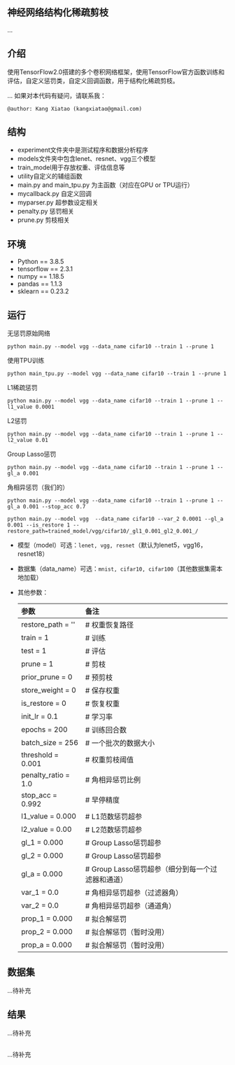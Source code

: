 ## 神经网络结构化稀疏剪枝

...

## 介绍

使用TensorFlow2.0搭建的多个卷积网络框架，使用TensorFlow官方函数训练和评估，自定义惩罚类，自定义回调函数，用于结构化稀疏剪枝。

...
如果对本代码有疑问，请联系我：
```
@author: Kang Xiatao (kangxiatao@gmail.com)
```

## 结构
 - experiment文件夹中是测试程序和数据分析程序
 - models文件夹中包含lenet、resnet、vgg三个模型
 - train_model用于存放权重、评估信息等
 - utility自定义的辅组函数
 - main.py and main_tpu.py 为主函数（对应在GPU or TPU运行）
 - mycallback.py 自定义回调
 - myparser.py 超参数设定相关
 - penalty.py 惩罚相关
 - prune.py 剪枝相关

## 环境

* Python == 3.8.5
* tensorflow == 2.3.1
* numpy == 1.18.5
* pandas == 1.1.3
* sklearn == 0.23.2

## 运行

无惩罚原始网络
```
python main.py --model vgg --data_name cifar10 --train 1 --prune 1
```
使用TPU训练
```
python main_tpu.py --model vgg --data_name cifar10 --train 1 --prune 1
```
L1稀疏惩罚
```
python main.py --model vgg --data_name cifar10 --train 1 --prune 1 --l1_value 0.0001
```
L2惩罚
```
python main.py --model vgg --data_name cifar10 --train 1 --prune 1 --l2_value 0.01
```
Group Lasso惩罚
```
python main.py --model vgg --data_name cifar10 --train 1 --prune 1 --gl_a 0.001
```
角相异惩罚（我们的）
```
python main.py --model vgg --data_name cifar10 --train 1 --prune 1 --gl_a 0.001 --stop_acc 0.7

python main.py --model vgg  --data_name cifar10 --var_2 0.0001 --gl_a 0.001 --is_restore 1 --restore_path=trained_model/vgg/cifar10/_gl1_0.001_gl2_0.001_/
```

- 模型（model）可选：```lenet, vgg, resnet```（默认为lenet5，vgg16，resnet18）

- 数据集（data_name）可选：```mnist, cifar10, cifar100```（其他数据集需本地加载）

- 其他参数：

    | 参数                | 备注                                              |
    | :------------------ | :------------------------------------------------ |
    | restore_path = ''   | # 权重恢复路径                                    |
    | train = 1           | # 训练                                            |
    | test = 1            | # 评估                                            |
    | prune = 1           | # 剪枝                                            |
    | prior_prune = 0     | # 预剪枝                                          |
    | store_weight = 0    | # 保存权重                                        |
    | is_restore = 0      | # 恢复权重                                        |
    | init_lr = 0.1       | # 学习率                                          |
    | epochs = 200        | # 训练回合数                                      |
    | batch_size = 256    | # 一个批次的数据大小                              |
    | threshold = 0.001   | # 权重剪枝阈值                                    |
    | penalty_ratio = 1.0 | # 角相异惩罚比例                                  |
    | stop_acc = 0.992    | # 早停精度                                        |
    | l1_value = 0.000    | # L1范数惩罚超参                                  |
    | l2_value = 0.00     | # L2范数惩罚超参                                  |
    | gl_1 = 0.000        | # Group Lasso惩罚超参                             |
    | gl_2 = 0.000        | # Group Lasso惩罚超参                             |
    | gl_a = 0.000        | # Group Lasso惩罚超参（细分到每一个过滤器和通道） |
    | var_1 = 0.0         | # 角相异惩罚超参（过滤器角）                      |
    | var_2 = 0.0         | # 角相异惩罚超参（通道角）                        |
    | prop_1 = 0.000      | # 拟合解惩罚                                      |
    | prop_2 = 0.000      | # 拟合解惩罚（暂时没用）                          |
    | prop_a = 0.000      | # 拟合解惩罚（暂时没用）                          |

## 数据集
...待补充

## 结果
...待补充

## 
...待补充

